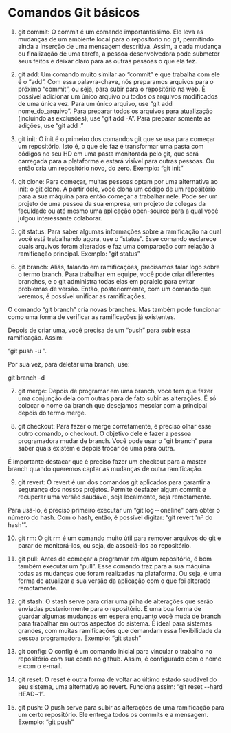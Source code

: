 # Comandos Git básicos
1. git commit: 
O commit é um comando importantíssimo. Ele leva as mudanças de um ambiente local para o repositório no git, permitindo ainda a inserção de uma mensagem descritiva. Assim, a cada mudança ou finalização de uma tarefa, a pessoa desenvolvedora pode submeter seus feitos e deixar claro para as outras pessoas o que ela fez. 



2. git add: 
Um comando muito similar ao “commit” e que trabalha com ele é o “add”. Com essa palavra-chave, nós preparamos arquivos para o próximo “commit”, ou seja, para subir para o repositório na web. É possível adicionar um único arquivo ou todos os arquivos modificados de uma única vez.
Para um único arquivo, use “git add nome_do_arquivo”. Para preparar todos os arquivos para atualização (incluindo as exclusões), use “git add -A”. Para preparar somente as adições, use “git add .”


3. git init:
O init é o primeiro dos comandos git que se usa para começar um repositório. Isto é, o que ele faz é transformar uma pasta com códigos no seu HD em uma pasta monitorada pelo git, que será carregada para a plataforma e estará visível para outras pessoas. Ou então cria um repositório novo, do zero. Exemplo: “git init”


4. git clone:
Para começar, muitas pessoas optam por uma alternativa ao init: o git clone. A partir dele, você clona um código de um repositório para a sua máquina para então começar a trabalhar nele. Pode ser um projeto de uma pessoa da sua empresa, um projeto de colegas da faculdade ou até mesmo uma aplicação open-source para a qual você julgou interessante colaborar.



5. git status:
Para saber algumas informações sobre a ramificação na qual você está trabalhando agora, use o “status”. Esse comando esclarece quais arquivos foram alterados e faz uma comparação com relação à ramificação principal. Exemplo: “git status”


6. git branch:
Aliás, falando em ramificações, precisamos falar logo sobre o termo branch. Para trabalhar em equipe, você pode criar diferentes branches, e o git administra todas elas em paralelo para evitar problemas de versão. Então, posteriormente, com um comando que veremos, é possível unificar as ramificações.

O comando “git branch” cria novas branches. Mas também pode funcionar como uma forma de verificar as ramificações já existentes. 

Depois de criar uma, você precisa de um “push” para subir essa ramificação. Assim:

“git push -u <remote> <nome-da-branch>”.

Por sua vez, para deletar uma branch, use:

git branch -d <nome-da-branch>


7. git merge:
Depois de programar em uma branch, você tem que fazer uma conjunção dela com outras para de fato subir as alterações. É só colocar o nome da branch que desejamos mesclar com a principal depois do termo merge.


8. git checkout:
Para fazer o merge corretamente, é preciso olhar esse outro comando, o checkout. O objetivo dele é fazer a pessoa programadora mudar de branch. Você pode usar o “git branch” para saber quais existem e depois trocar de uma para outra. 

É importante destacar que é preciso fazer um checkout para a master branch quando queremos captar as mudanças de outra ramificação.


9. git revert:
O revert é um dos comandos git aplicados para garantir a segurança dos nossos projetos. Permite desfazer algum commit e recuperar uma versão saudável, seja localmente, seja remotamente. 

Para usá-lo, é preciso primeiro executar um “git log -- oneline” para obter o número do hash. Com o hash, então, é possível digitar: “git revert 'nº do hash'”.


10. git rm:
O git rm é um comando muito útil para remover arquivos do git e parar de monitorá-los, ou seja, de associá-los ao repositório. 


11. git pull:
Antes de começar a programar em algum repositório, é bom também executar um “pull”. Esse comando traz para a sua máquina todas as mudanças que foram realizadas na plataforma. Ou seja, é uma forma de atualizar a sua versão da aplicação com o que foi alterado remotamente.


12. git stash:
O stash serve para criar uma pilha de alterações que serão enviadas posteriormente para o repositório. É uma boa forma de guardar algumas mudanças em espera enquanto você muda de branch para trabalhar em outros aspectos do sistema. É ideal para sistemas grandes, com muitas ramificações que demandam essa flexibilidade da pessoa programadora. Exemplo: “git stash”


13. git config:
O config é um comando inicial para vincular o trabalho no repositório com sua conta no github. Assim, é configurado com o nome e com o e-mail. 


14. git reset:
O reset é outra forma de voltar ao último estado saudável do seu sistema, uma alternativa ao revert. Funciona assim: “git reset --hard HEAD~1”.


15. git push:
O push serve para subir as alterações de uma ramificação para um certo repositório. Ele entrega todos os commits e a mensagem. Exemplo: “git push”


